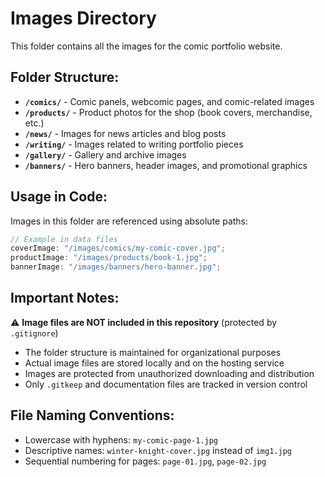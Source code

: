 # Images Directory

This folder contains all the images for the comic portfolio website.

## Folder Structure:

- **`/comics/`** - Comic panels, webcomic pages, and comic-related images
- **`/products/`** - Product photos for the shop (book covers, merchandise, etc.)
- **`/news/`** - Images for news articles and blog posts
- **`/writing/`** - Images related to writing portfolio pieces
- **`/gallery/`** - Gallery and archive images
- **`/banners/`** - Hero banners, header images, and promotional graphics

## Usage in Code:

Images in this folder are referenced using absolute paths:

```javascript
// Example in data files
coverImage: "/images/comics/my-comic-cover.jpg";
productImage: "/images/products/book-1.jpg";
bannerImage: "/images/banners/hero-banner.jpg";
```

## Important Notes:

⚠️ **Image files are NOT included in this repository** (protected by `.gitignore`)

- The folder structure is maintained for organizational purposes
- Actual image files are stored locally and on the hosting service
- Images are protected from unauthorized downloading and distribution
- Only `.gitkeep` and documentation files are tracked in version control

## File Naming Conventions:

- Lowercase with hyphens: `my-comic-page-1.jpg`
- Descriptive names: `winter-knight-cover.jpg` instead of `img1.jpg`
- Sequential numbering for pages: `page-01.jpg`, `page-02.jpg`
